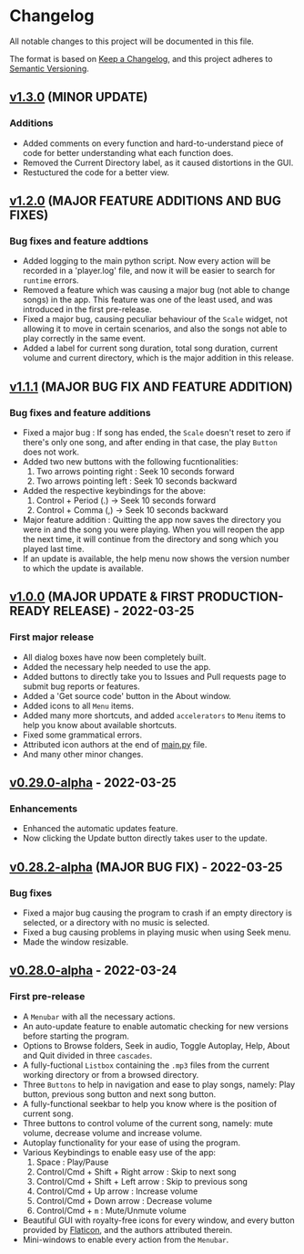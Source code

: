 # Changelog

All notable changes to this project will be documented in this file.

The format is based on [Keep a Changelog](https://keepachangelog.com/en/1.0.0/),
and this project adheres to [Semantic Versioning](https://semver.org/spec/v2.0.0.html).

## [v1.3.0] (MINOR UPDATE)

### Additions

- Added comments on every function and hard-to-understand piece of code for better understanding what each function does.
- Removed the Current Directory label, as it caused distortions in the GUI.
- Restuctured the code for a better view.

## [v1.2.0] (MAJOR FEATURE ADDITIONS AND BUG FIXES)

### Bug fixes and feature addtions

- Added logging to the main python script. Now every action will be recorded in a 'player.log' file, and now it will be easier to search for `runtime` errors.
- Removed a feature which was causing a major bug (not able to change songs) in the app. This feature was one of the least used, and was introduced in the first pre-release.
- Fixed a major bug, causing peculiar behaviour of the `Scale` widget, not allowing it to move in certain scenarios, and also the songs not able to play correctly in the same event.
- Added a label for current song duration, total song duration, current volume and current directory, which is the major addition in this release.

## [v1.1.1] (MAJOR BUG FIX AND FEATURE ADDITION)

### Bug fixes and feature additions

- Fixed a major bug : If song has ended, the `Scale` doesn't reset to zero if there's only one song, and after ending in that case, the play `Button` does not work.
- Added two new buttons with the following fucntionalities:
    1. Two arrows pointing right : Seek 10 seconds forward
    2. Two arrows pointing left : Seek 10 seconds backward
- Added the respective keybindings for the above:
    1. Control + Period (.) -> Seek 10 seconds forward
    2. Control + Comma (,) -> Seek 10 seconds backward
- Major feature addition : Quitting the app now saves the directory you were in and the song you were playing. When you will reopen the app the next time, it will continue from the directory and song which you played last time.
- If an update is available, the help menu now shows the version number to which the update is available.

## [v1.0.0] (MAJOR UPDATE & FIRST PRODUCTION-READY RELEASE) - 2022-03-25

### First major release

- All dialog boxes have now been completely built.
- Added the necessary help needed to use the app.
- Added buttons to directly take you to Issues and Pull requests page to submit bug reports or features.
- Added a 'Get source code' button in the About window.
- Added icons to all `Menu` items.
- Added many more shortcuts, and added `accelerators` to `Menu` items to help you know about available shortcuts.
- Fixed some grammatical errors.
- Attributed icon authors at the end of [main.py](https://github.com/warrior-guys/musical-memory/blob/main/main.py) file.
- And many other minor changes.

## [v0.29.0-alpha] - 2022-03-25

### Enhancements

- Enhanced the automatic updates feature.
- Now clicking the Update button directly takes user to the update.

## [v0.28.2-alpha] (MAJOR BUG FIX) - 2022-03-25

### Bug fixes

- Fixed a major bug causing the program to crash if an empty directory is selected, or a directory with no music is selected.
- Fixed a bug causing problems in playing music when using Seek menu.
- Made the window resizable.

## [v0.28.0-alpha] - 2022-03-24

### First pre-release

- A  `Menubar` with all the necessary actions.
- An auto-update feature to enable automatic checking for new versions before starting the program.
- Options to Browse folders, Seek in audio, Toggle Autoplay, Help, About and Quit divided in three `cascades`.
- A fully-fuctional `Listbox` containing the `.mp3` files from the current working directory or from a browsed directory.
- Three `Buttons` to help in navigation and ease to play songs, namely: Play button, previous song button and next song button.
- A fully-functional seekbar to help you know where is the position of current song.
- Three buttons to control volume of the current song, namely: mute volume, decrease volume and increase volume.
- Autoplay functionality for your ease of using the program.
- Various Keybindings to enable easy use of the app:
  1. Space : Play/Pause
  2. Control/Cmd + Shift + Right arrow : Skip to next song
  3. Control/Cmd + Shift + Left arrow : Skip to previous song
  4. Control/Cmd + Up arrow : Increase volume
  5. Control/Cmd + Down arrow : Decrease volume
  6. Control/Cmd + `m` : Mute/Unmute volume
- Beautiful GUI with royalty-free icons for every window, and every button provided by [Flaticon](https://www.flaticon.com), and the authors attributed therein.
- Mini-windows to enable every action from the `Menubar`.

[v1.3.0]: https://github.com/warrior-guys/musical-memory/releases/tag/v1.3.0
[v1.2.0]: https://github.com/warrior-guys/musical-memory/releases/tag/v1.2.0
[v1.1.1]: https://github.com/warrior-guys/musical-memory/releases/tag/v1.1.1
[v1.0.0]: https://github.com/warrior-guys/musical-memory/releases/tag/v1.0.0
[v0.29.0-alpha]: https://github.com/warrior-guys/musical-memory/releases/tag/v0.29.0-alpha
[v0.28.2-alpha]: https://github.com/warrior-guys/musical-memory/releases/tag/v0.28.2-alpha
[v0.28.0-alpha]: https://github.com/warrior-guys/musical-memory/releases/tag/v0.28.0-alpha
